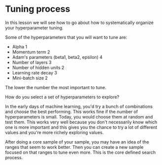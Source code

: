 # Tuning process

In this lesson we will see how to go about how to systematically organize your hyperparameter tuning.

Some of the hyperparameters that you will want to tune are:

- Alpha 1
- Momentum term 2
- Adam's parameters (beta1, beta2, epsilon) 4
- Number of layers 3
- Number of hidden units 2
- Learning rate decay 3
- Mini-batch size 2

The lower the number the most important to tune.

How do you select a set of hyperparameters to explore?

In the early days of machine learning, you'd try a bunch of combinations and choose the best performing. This works fine if the number of hyperparameters is small. Today, you would choose them at random and test them. This works very well because you don't necessarily know which one is more important and this gives you the chance to try a lot of different values and you're more richely exploring values.

After doing a core sample of your sample, you may have an idea of the ranges that seem to work better. Then you can create a new sample focused on that ranges to tune even more. This is the core defined search process.
